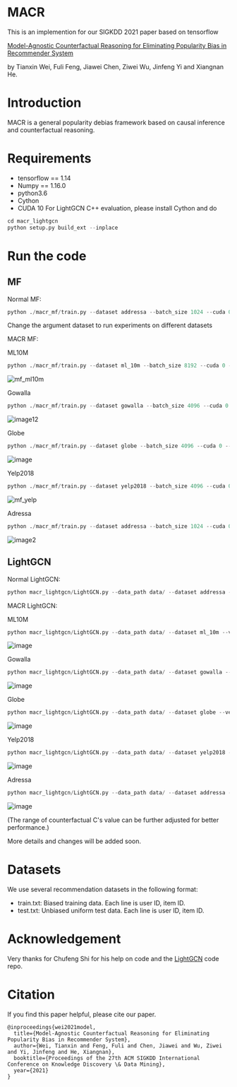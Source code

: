 # MACR
This is an implemention for our SIGKDD 2021 paper based on tensorflow

[Model-Agnostic Counterfactual Reasoning for Eliminating Popularity Bias in Recommender System](https://arxiv.org/abs/2010.15363)

by Tianxin Wei, Fuli Feng, Jiawei Chen, Ziwei Wu, Jinfeng Yi and Xiangnan He.
# Introduction
MACR is a general popularity debias framework based on causal inference and counterfactual reasoning.
# Requirements
* tensorflow == 1.14
* Numpy == 1.16.0
* python3.6
* Cython
* CUDA 10
For LightGCN C++ evaluation, please install Cython and do
```Python
cd macr_lightgcn
python setup.py build_ext --inplace
```
# Run the code
## MF

Normal MF:
```Python
python ./macr_mf/train.py --dataset addressa --batch_size 1024 --cuda 0 --saveID 1 --log_interval 10 --lr 0.001 --train normalbce --test normal
```
Change the argument dataset to run experiments on different datasets

MACR MF:

ML10M
```Python
python ./macr_mf/train.py --dataset ml_10m --batch_size 8192 --cuda 0 --saveID 0 --log_interval 10 --lr 0.001 --check_c 1 --start 30 --end 31 --step 1 --train rubibceboth --test rubi --alpha 1e-3 --beta 1e-3
```
![mf_ml10m](https://user-images.githubusercontent.com/37143015/131950971-71a1707f-30bb-4f89-bc3c-03d805414aca.png)

Gowalla
```Python
python ./macr_mf/train.py --dataset gowalla --batch_size 4096 --cuda 0 --saveID 0 --log_interval 10 --lr 0.001 --check_c 1 --start 40 --end 41 --step 1 --train rubibceboth --test rubi --alpha 1e-2 --beta 1e-3
```
![image12](https://user-images.githubusercontent.com/37143015/131951141-fa84d985-e6b3-4d3b-a932-306821504c18.png)

Globe
```Python
python ./macr_mf/train.py --dataset globe --batch_size 4096 --cuda 0 --saveID 0 --log_interval 10 --lr 0.001 --check_c 1 --start 30 --end 31 --step 1 --train rubibceboth --test rubi --alpha 1e-3 --beta 1e-3
```
![image](https://user-images.githubusercontent.com/37143015/131951240-49530141-3bdf-4824-bbc7-b08067628645.png)

Yelp2018
```Python
python ./macr_mf/train.py --dataset yelp2018 --batch_size 4096 --cuda 0 --saveID 0 --log_interval 10 --lr 0.001 --check_c 1 --start 40 --end 41 --step 1 --train rubibceboth --test rubi --alpha 1e-2 --beta 1e-3
```
![mf_yelp](https://user-images.githubusercontent.com/37143015/131951078-9a9c4540-55a7-4e08-a329-2578208172b1.png)

Adressa
```Python
python ./macr_mf/train.py --dataset addressa --batch_size 1024 --cuda 0 --saveID 0 --log_interval 10 --lr 0.001 --check_c 1 --start 30 --end 31 --step 1 --train rubibceboth --test rubi --alpha 1e-3 --beta 1e-3
```
![image2](https://user-images.githubusercontent.com/37143015/131950898-27a25c94-a6ee-4194-8d91-054de60ade37.png)
## LightGCN
Normal LightGCN:
```Python
python macr_lightgcn/LightGCN.py --data_path data/ --dataset addressa --verbose 1 --layer_size [64,64] --Ks [20] --loss bce --test normal --epoch 2000 --early_stop 1 --lr 0.001 --batch_size 1024 --gpu_id 1 --log_interval 10
```

MACR LightGCN:

ML10M
```Python
python macr_lightgcn/LightGCN.py --data_path data/ --dataset ml_10m --verbose 1 --layer_size [64,64] --Ks [20] --loss bceboth --test rubiboth --start 40 --end 41 --step 1 --epoch 2000 --early_stop 1 --lr 0.001 --batch_size 8192 --gpu_id 0 --log_interval 10 --alpha 1e-2 --beta 1e-3
```
![image](https://user-images.githubusercontent.com/37143015/131952138-5de9b23b-f12e-432d-9427-3b274580c18c.png)

Gowalla
```Python
python macr_lightgcn/LightGCN.py --data_path data/ --dataset gowalla --verbose 1 --layer_size [64,64] --Ks [20] --loss bceboth --test rubiboth --start 40 --end 41 --step 1 --epoch 2000 --early_stop 1 --lr 0.001 --batch_size 4096 --gpu_id 0 --log_interval 10 --alpha 1e-2 --beta 1e-3
```
![image](https://user-images.githubusercontent.com/37143015/131952287-d04e3a77-ce4f-4bf9-a043-531371bf10e8.png)

Globe
```Python
python macr_lightgcn/LightGCN.py --data_path data/ --dataset globe --verbose 1 --layer_size [64,64] --Ks [20] --loss bceboth --test rubiboth --start 60 --end 61 --step 1 --epoch 2000 --early_stop 1 --lr 0.001 --batch_size 4096 --gpu_id 0 --log_interval 10 --alpha 1e-2 --beta 1e-3
```
![image](https://user-images.githubusercontent.com/37143015/131952397-1de45ac2-f1a5-43a2-9b6d-8cd2634799d2.png)

Yelp2018
```Python
python macr_lightgcn/LightGCN.py --data_path data/ --dataset yelp2018 --verbose 1 --layer_size [64,64] --Ks [20] --loss bceboth --test rubiboth --start 40 --end 41 --step 1 --epoch 2000 --early_stop 1 --lr 0.001 --batch_size 4096 --gpu_id 0 --log_interval 10 --alpha 1e-2 --beta 1e-3
```
![image](https://user-images.githubusercontent.com/37143015/131952545-3fd9a4d8-73d4-418f-8491-a5294cadadec.png)

Adressa
```Python
python macr_lightgcn/LightGCN.py --data_path data/ --dataset addressa --verbose 1 --layer_size [64,64] --Ks [20] --loss bceboth --test rubiboth --start 30 --end 31 --step 1 --epoch 2000 --early_stop 1 --lr 0.001 --batch_size 1024 --gpu_id 0 --log_interval 10 --alpha 1e-2 --beta 1e-3
```
![image](https://user-images.githubusercontent.com/37143015/131951823-2ee91466-e4b9-479b-8e93-06d6c8162e59.png)

(The range of counterfactual C's value can be further adjusted for better performance.)


More details and changes will be added soon.
# Datasets
We use several recommendation datasets in the following format:
* train.txt: Biased training data. Each line is user ID, item ID.
* test.txt: Unbiased uniform test data. Each line is user ID, item ID.
# Acknowledgement 
Very thanks for Chufeng Shi for his help on code and the [LightGCN](https://github.com/kuandeng/LightGCN) code repo.
# Citation
If you find this paper helpful, please cite our paper.
```
@inproceedings{wei2021model,
  title={Model-Agnostic Counterfactual Reasoning for Eliminating Popularity Bias in Recommender System},
  author={Wei, Tianxin and Feng, Fuli and Chen, Jiawei and Wu, Ziwei and Yi, Jinfeng and He, Xiangnan},
  booktitle={Proceedings of the 27th ACM SIGKDD International Conference on Knowledge Discovery \& Data Mining},
  year={2021}
}
```





